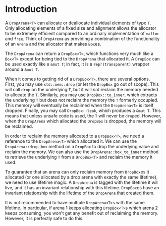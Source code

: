 # Introduction 
A `DropArena<T>` can allocate or deallocate individual elements of type `T`. Only allocating elements of a fixed size 
and alignment allows the allocator to be extremely efficient compared to an ordinary implementation of `malloc` and `free`.
Think of `DropArena` as providing a combination of the functionality of an `Arena` and the allocator that makes `Box`es.

The `DropArena` can return a `DropBox<T>`, which functions very much like a `Box<T>` except for being tied to the 
`DropArena` that allocated it. A `DropBox` can be used exactly like a `&mut T`; in fact, it is a `repr(transparent)`
wrapper around a `&mut T`. 

When it comes to getting rid of a `DropBox<T>`, there are several options. First, you may use `std::mem::drop` (or let the 
`DropBox` go out of scope). This will call `drop` on the underlying `T`, but it will *not* reclaim the memory needed
to allocate the `T`. Similarly, you may use `DropBox::to_inner`, which extracts the underlying `T` but does not reclaim
the memory the `T` formerly occupied. This memory will eventually be reclaimed when the `DropArena<T>` is itself dropped.
Finally, you may call `DropBox::leak`, which produces a `&mut T`. This means that unless unsafe code is used, the `T` will
never be `drop`ed. However, when the `DropArena` which allocated the `DropBox` is dropped, the memory will be reclaimed.

In order to reclaim the memory allocated to a `DropBox<T>`, we need a reference to the `DropArena<T>` which allocated it.
We can use the `DropArena::drop_box` method on a `DropBox` to drop the underlying value and reclaim the memory. We can 
also use the `DropArena::box_to_inner` method to retrieve the underlying `T` from a `DropBox<T>` and reclaim the memory
it used.

To guarantee that an arena can only reclaim memory from `DropBox`es it allocated (or one allocated by a drop arena with 
exactly the same lifetime), we need to use lifetime magic. A `DropArena` is tagged with the lifetime it will live, and
it has an invariant relationship with this lifetime. `DropBox`es have an invariant relationship with the lifetime of 
the `DropArena` that created them. 

It is not recommended to have multiple `DropArena<T>`s with the same lifetime. In particular, if arena 1 keeps allocating
`DropBox<T>`s which arena 2 keeps consuming, you won't get any benefit out of reclaiming the memory. However, it is 
perfectly safe to do this.